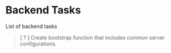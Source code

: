 # Backend Tasks

List of backend tasks

> [ ? ] Create bootstrap function that includes common server configurations.
